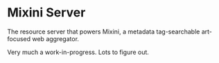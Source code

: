 # Mixini Server

The resource server that powers Mixini, a metadata tag-searchable art-focused
web aggregator.

Very much a work-in-progress. Lots to figure out.
